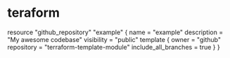 # teraform
resource "github_repository" "example" {   name        = "example"   description = "My awesome codebase"    visibility = "public"    template {     owner                = "github"     repository           = "terraform-template-module"     include_all_branches = true   } }
